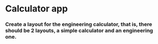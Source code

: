 # Calculator app

### Create a layout for the engineering calculator, that is, there should be 2 layouts, a simple calculator and an engineering one.